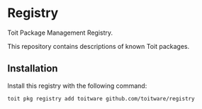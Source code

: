 # Registry
Toit Package Management Registry.

This repository contains descriptions of known Toit packages.

## Installation
Install this registry with the following command:
```
toit pkg registry add toitware github.com/toitware/registry
```
